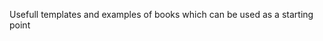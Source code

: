 Usefull templates and examples of books which can be used as a starting point

<!--
TODO: !!!!!! Example of usage `getBookTemplate` + link to book folder with templates + promptbook.studio
-->
